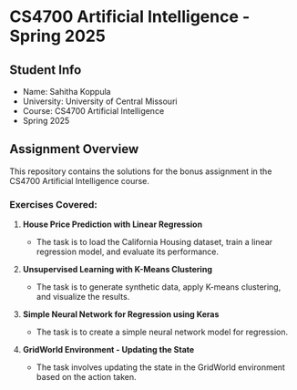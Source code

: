 # CS4700 Artificial Intelligence - Spring 2025

## Student Info
- Name: Sahitha Koppula
- University: University of Central Missouri
- Course: CS4700 Artificial Intelligence
- Spring 2025

## Assignment Overview
This repository contains the solutions for the bonus assignment in the CS4700 Artificial Intelligence course.

### Exercises Covered:
1. **House Price Prediction with Linear Regression**
   - The task is to load the California Housing dataset, train a linear regression model, and evaluate its performance.

2. **Unsupervised Learning with K-Means Clustering**
   - The task is to generate synthetic data, apply K-means clustering, and visualize the results.

3. **Simple Neural Network for Regression using Keras**
   - The task is to create a simple neural network model for regression.

4. **GridWorld Environment - Updating the State**
   - The task involves updating the state in the GridWorld environment based on the action taken.
